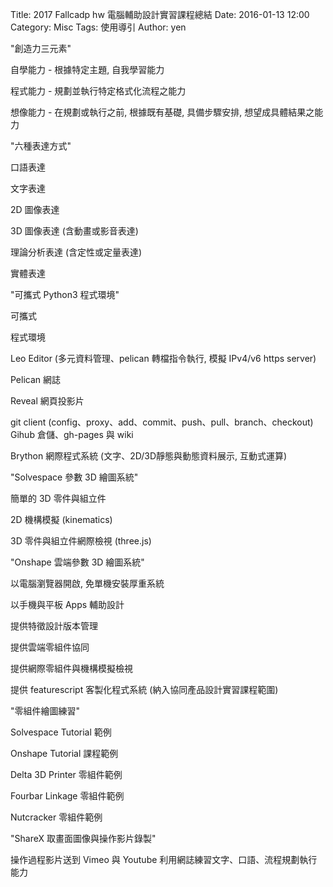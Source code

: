 Title: 2017 Fallcadp hw 電腦輔助設計實習課程總結
Date: 2016-01-13 12:00
Category: Misc
Tags: 使用導引
Author: yen



<!-- PELICAN_END_SUMMARY -->
</p>
<p>
"創造力三元素"
</p>
<p>

</p>
<p>
</p>
自學能力 - 根據特定主題, 自我學習能力
<p>
</p>
程式能力 - 規劃並執行特定格式化流程之能力
<p>
</p>
想像能力 - 在規劃或執行之前, 根據既有基礎, 具備步驟安排, 想望成具體結果之能力
<p>

</p>
<p>
"六種表達方式"
</p>
<p>

</p>
口語表達
<p>
</p>
文字表達
<p>
</p>
2D 圖像表達
<p>
</p>
3D 圖像表達 (含動畫或影音表達)
<p>
</p>
理論分析表達 (含定性或定量表達)
<p>
</p>
實體表達
<p>

</p>
<p>
"可攜式 Python3 程式環境"
</p>
<p>

</p>
可攜式
<p>
</p>
程式環境
<p>
</p>
Leo Editor (多元資料管理、pelican 轉檔指令執行, 模擬 IPv4/v6 https server)
<p>
</p>
Pelican 網誌
<p>
</p>
Reveal 網頁投影片
<p>
</p>
git client (config、proxy、add、commit、push、pull、branch、checkout)
Gihub 倉儲、gh-pages 與 wiki
<p>
</p>
Brython 網際程式系統 (文字、2D/3D靜態與動態資料展示, 互動式運算)
<p>

</p>
<p>
"Solvespace 參數 3D 繪圖系統"
</p>
<p>

</p>
簡單的 3D 零件與組立件
<p>
</p>
2D 機構模擬 (kinematics)
<p>
</p>
3D 零件與組立件網際檢視 (three.js)
<p>

</p>
<p>
"Onshape 雲端參數 3D 繪圖系統"
</p>
<p>

</p>
以電腦瀏覽器開啟, 免單機安裝厚重系統
<p>
</p>
以手機與平板 Apps 輔助設計
<p>
</p>
提供特徵設計版本管理
<p>
</p>
提供雲端零組件協同
<p>
</p>
提供網際零組件與機構模擬檢視
<p>
</p>
提供 featurescript 客製化程式系統 (納入協同產品設計實習課程範圍)
<p>

</p>
<p>
"零組件繪圖練習"
</p>
<p>

</p>
Solvespace Tutorial 範例
<p>
</p>
Onshape Tutorial 課程範例
<p>
</p>
Delta 3D Printer 零組件範例
<p>
</p>
Fourbar Linkage 零組件範例
<p>
</p>
Nutcracker 零組件範例
<p>

</p>
<p>
"ShareX 取畫面圖像與操作影片錄製"
</p>
<p>

</p>
操作過程影片送到 Vimeo 與 Youtube
利用網誌練習文字、口語、流程規劃執行能力
<p>